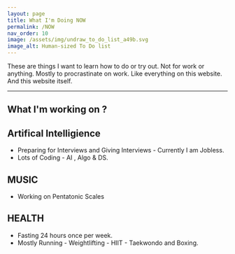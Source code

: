 ```yaml
---
layout: page
title: What I'm Doing NOW 
permalink: /NOW
nav_order: 10
image: /assets/img/undraw_to_do_list_a49b.svg
image_alt: Human-sized To Do list
---
```


These are things I want to learn how to do or try out. Not for work or anything. Mostly to procrastinate on work. Like everything on this website. And this website itself.

---

## What I'm working on ? 

## Artifical Intelligience

- Preparing for Interviews and Giving Interviews - Currently I am Jobless.
- Lots of Coding - AI , Algo & DS.

## MUSIC

- Working on Pentatonic Scales 

## HEALTH

- Fasting 24 hours once per week.
- Mostly Running - Weightlifting - HIIT - Taekwondo and Boxing.
